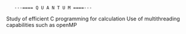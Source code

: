        ---==== Q U A N T U M ====---

Study of efficient C programming for calculation
Use of multithreading capabilities such as openMP
